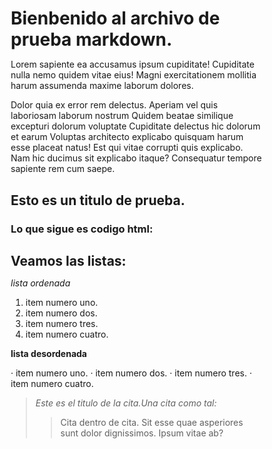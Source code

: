 # Bienbenido al archivo de prueba markdown.

Lorem sapiente ea accusamus ipsum cupiditate! Cupiditate nulla nemo quidem vitae eius! Magni exercitationem mollitia harum assumenda maxime laborum dolores.

Dolor quia ex error rem delectus. Aperiam vel quis laboriosam laborum nostrum Quidem beatae similique excepturi dolorum voluptate Cupiditate delectus hic dolorum et earum Voluptas architecto explicabo quisquam harum esse placeat natus! Est qui vitae corrupti quis explicabo. Nam hic ducimus sit explicabo itaque? Consequatur tempore sapiente rem cum saepe.

## Esto es un titulo de prueba.

### Lo que sigue es codigo html:

<!DOCTYPE html>
<html lang="es">
<head>
    <meta name="viewport" content="width=device-width, user-scalable=no, initial-scale=1.0, maximum-scale=1.0, minimum-scale=1.0">
    <meta charset="UTF-8">
    <title></title>
    <link rel='stylesheet' href=''>
    <style type="text/css">
        * {
            margin: 0;
            padding: 0;
            box-sizing:border-box;
        }
    </style>
</head>
<body>
    
</body>
</html>

## Veamos las listas:

_*lista ordenada*_

1. item numero uno.
2. item numero dos.
3. item numero tres.
4. item numero cuatro.

**lista desordenada**

· item numero uno.
· item numero dos.
· item numero tres.
· item numero cuatro.

>_*Este es el titulo de la cita.Una cita como tal:*_
>> Cita dentro de cita.
>Sit esse quae asperiores sunt dolor dignissimos. Ipsum vitae ab?
